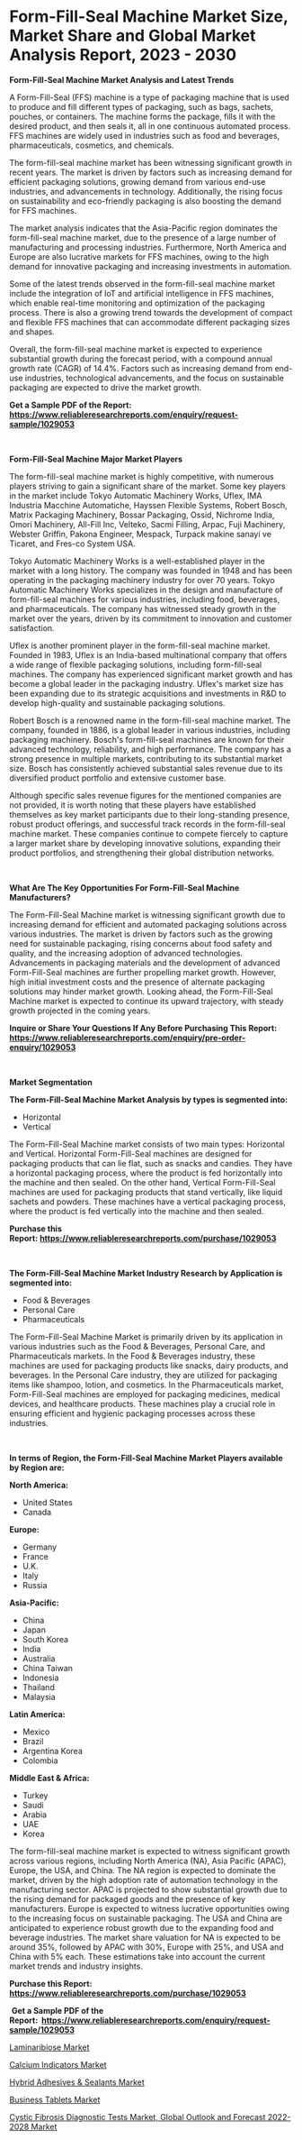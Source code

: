 <p><h1>Form-Fill-Seal Machine Market Size, Market Share and Global Market Analysis Report, 2023 - 2030</h1></p><p><strong>Form-Fill-Seal Machine Market Analysis and Latest Trends</strong></p>
<p><p>A Form-Fill-Seal (FFS) machine is a type of packaging machine that is used to produce and fill different types of packaging, such as bags, sachets, pouches, or containers. The machine forms the package, fills it with the desired product, and then seals it, all in one continuous automated process. FFS machines are widely used in industries such as food and beverages, pharmaceuticals, cosmetics, and chemicals.</p><p>The form-fill-seal machine market has been witnessing significant growth in recent years. The market is driven by factors such as increasing demand for efficient packaging solutions, growing demand from various end-use industries, and advancements in technology. Additionally, the rising focus on sustainability and eco-friendly packaging is also boosting the demand for FFS machines.</p><p>The market analysis indicates that the Asia-Pacific region dominates the form-fill-seal machine market, due to the presence of a large number of manufacturing and processing industries. Furthermore, North America and Europe are also lucrative markets for FFS machines, owing to the high demand for innovative packaging and increasing investments in automation.</p><p>Some of the latest trends observed in the form-fill-seal machine market include the integration of IoT and artificial intelligence in FFS machines, which enable real-time monitoring and optimization of the packaging process. There is also a growing trend towards the development of compact and flexible FFS machines that can accommodate different packaging sizes and shapes.</p><p>Overall, the form-fill-seal machine market is expected to experience substantial growth during the forecast period, with a compound annual growth rate (CAGR) of 14.4%. Factors such as increasing demand from end-use industries, technological advancements, and the focus on sustainable packaging are expected to drive the market growth.</p></p>
<p><strong>Get a Sample PDF of the Report:&nbsp; <a href="https://www.reliableresearchreports.com/enquiry/request-sample/1029053">https://www.reliableresearchreports.com/enquiry/request-sample/1029053</a></strong></p>
<p>&nbsp;</p>
<p><strong>Form-Fill-Seal Machine Major Market Players</strong></p>
<p><p>The form-fill-seal machine market is highly competitive, with numerous players striving to gain a significant share of the market. Some key players in the market include Tokyo Automatic Machinery Works, Uflex, IMA Industria Macchine Automatiche, Hayssen Flexible Systems, Robert Bosch, Matrix Packaging Machinery, Bossar Packaging, Ossid, Nichrome India, Omori Machinery, All-Fill Inc, Velteko, Sacmi Filling, Arpac, Fuji Machinery, Webster Griffin, Pakona Engineer, Mespack, Turpack makine sanayi ve Ticaret, and Fres-co System USA.</p><p>Tokyo Automatic Machinery Works is a well-established player in the market with a long history. The company was founded in 1948 and has been operating in the packaging machinery industry for over 70 years. Tokyo Automatic Machinery Works specializes in the design and manufacture of form-fill-seal machines for various industries, including food, beverages, and pharmaceuticals. The company has witnessed steady growth in the market over the years, driven by its commitment to innovation and customer satisfaction.</p><p>Uflex is another prominent player in the form-fill-seal machine market. Founded in 1983, Uflex is an India-based multinational company that offers a wide range of flexible packaging solutions, including form-fill-seal machines. The company has experienced significant market growth and has become a global leader in the packaging industry. Uflex's market size has been expanding due to its strategic acquisitions and investments in R&D to develop high-quality and sustainable packaging solutions.</p><p>Robert Bosch is a renowned name in the form-fill-seal machine market. The company, founded in 1886, is a global leader in various industries, including packaging machinery. Bosch's form-fill-seal machines are known for their advanced technology, reliability, and high performance. The company has a strong presence in multiple markets, contributing to its substantial market size. Bosch has consistently achieved substantial sales revenue due to its diversified product portfolio and extensive customer base.</p><p>Although specific sales revenue figures for the mentioned companies are not provided, it is worth noting that these players have established themselves as key market participants due to their long-standing presence, robust product offerings, and successful track records in the form-fill-seal machine market. These companies continue to compete fiercely to capture a larger market share by developing innovative solutions, expanding their product portfolios, and strengthening their global distribution networks.</p></p>
<p>&nbsp;</p>
<p><strong>What Are The Key Opportunities For Form-Fill-Seal Machine Manufacturers?</strong></p>
<p><p>The Form-Fill-Seal Machine market is witnessing significant growth due to increasing demand for efficient and automated packaging solutions across various industries. The market is driven by factors such as the growing need for sustainable packaging, rising concerns about food safety and quality, and the increasing adoption of advanced technologies. Advancements in packaging materials and the development of advanced Form-Fill-Seal machines are further propelling market growth. However, high initial investment costs and the presence of alternate packaging solutions may hinder market growth. Looking ahead, the Form-Fill-Seal Machine market is expected to continue its upward trajectory, with steady growth projected in the coming years.</p></p>
<p><strong>Inquire or Share Your Questions If Any Before Purchasing This Report: <a href="https://www.reliableresearchreports.com/enquiry/pre-order-enquiry/1029053">https://www.reliableresearchreports.com/enquiry/pre-order-enquiry/1029053</a></strong></p>
<p>&nbsp;</p>
<p><strong>Market Segmentation</strong></p>
<p><strong>The Form-Fill-Seal Machine Market Analysis by types is segmented into:</strong></p>
<p><ul><li>Horizontal</li><li>Vertical</li></ul></p>
<p><p>The Form-Fill-Seal Machine market consists of two main types: Horizontal and Vertical. Horizontal Form-Fill-Seal machines are designed for packaging products that can lie flat, such as snacks and candies. They have a horizontal packaging process, where the product is fed horizontally into the machine and then sealed. On the other hand, Vertical Form-Fill-Seal machines are used for packaging products that stand vertically, like liquid sachets and powders. These machines have a vertical packaging process, where the product is fed vertically into the machine and then sealed.</p></p>
<p><strong>Purchase this Report:&nbsp;<a href="https://www.reliableresearchreports.com/purchase/1029053">https://www.reliableresearchreports.com/purchase/1029053</a></strong></p>
<p>&nbsp;</p>
<p><strong>The Form-Fill-Seal Machine Market Industry Research by Application is segmented into:</strong></p>
<p><ul><li>Food & Beverages</li><li>Personal Care</li><li>Pharmaceuticals</li></ul></p>
<p><p>The Form-Fill-Seal Machine Market is primarily driven by its application in various industries such as the Food & Beverages, Personal Care, and Pharmaceuticals markets. In the Food & Beverages industry, these machines are used for packaging products like snacks, dairy products, and beverages. In the Personal Care industry, they are utilized for packaging items like shampoo, lotion, and cosmetics. In the Pharmaceuticals market, Form-Fill-Seal machines are employed for packaging medicines, medical devices, and healthcare products. These machines play a crucial role in ensuring efficient and hygienic packaging processes across these industries.</p></p>
<p>&nbsp;</p>
<p><strong>In terms of Region, the Form-Fill-Seal Machine Market Players available by Region are:</strong></p>
<p>
    <p> <strong> North America: </strong>
        <ul>
            <li>United States</li>
            <li>Canada</li>
        </ul>
        </p> 
    <p> <strong> Europe: </strong>
        <ul>
            <li>Germany</li>
            <li>France</li>
            <li>U.K.</li>
            <li>Italy</li>
            <li>Russia</li>
        </ul>
        </p> 
    <p> <strong> Asia-Pacific: </strong>
        <ul>
            <li>China</li>
            <li>Japan</li>
            <li>South Korea</li>
            <li>India</li>
            <li>Australia</li>
            <li>China Taiwan</li>
            <li>Indonesia</li>
            <li>Thailand</li>
            <li>Malaysia</li>
        </ul>
        </p> 
    <p> <strong> Latin America: </strong>
        <ul>
            <li>Mexico</li>
            <li>Brazil</li>
            <li>Argentina Korea</li>
            <li>Colombia</li>
        </ul>
        </p> 
    <p> <strong> Middle East & Africa: </strong>
        <ul>
            <li>Turkey</li>
            <li>Saudi</li>
            <li>Arabia</li>
            <li>UAE</li>
            <li>Korea</li>
        </ul>
    </p>
    </p>
<p><p>The form-fill-seal machine market is expected to witness significant growth across various regions, including North America (NA), Asia Pacific (APAC), Europe, the USA, and China. The NA region is expected to dominate the market, driven by the high adoption rate of automation technology in the manufacturing sector. APAC is projected to show substantial growth due to the rising demand for packaged goods and the presence of key manufacturers. Europe is expected to witness lucrative opportunities owing to the increasing focus on sustainable packaging. The USA and China are anticipated to experience robust growth due to the expanding food and beverage industries. The market share valuation for NA is expected to be around 35%, followed by APAC with 30%, Europe with 25%, and USA and China with 5% each. These estimations take into account the current market trends and industry insights.</p></p>
<p><strong>Purchase this Report: <a href="https://www.reliableresearchreports.com/purchase/1029053">https://www.reliableresearchreports.com/purchase/1029053</a></strong></p>
<p>&nbsp;<strong>Get a Sample PDF of the Report:&nbsp;&nbsp;<a href="https://www.reliableresearchreports.com/enquiry/request-sample/1029053">https://www.reliableresearchreports.com/enquiry/request-sample/1029053</a></strong></p>
<p><strong></strong></p>
<p><p><a href="https://www.linkedin.com/pulse/laminaribiose-market-size-growth-forecast-from-2023-2030-sgqnc/">Laminaribiose Market</a></p><p><a href="https://www.linkedin.com/pulse/calcium-indicators-market-insights-players-forecast-till-fxdic/">Calcium Indicators Market</a></p><p><a href="https://issuu.com/reportprime-2/docs/hybrid-adhesives-sealants-market-size-2030.pptx?fr=xKAE9_zU1NQ">Hybrid Adhesives & Sealants Market</a></p><p><a href="https://www.reportprime.com/business-tablets-r2638">Business Tablets Market</a></p><p><a href="https://medium.com/@danesanford_55006/cystic-fibrosis-diagnostic-tests-market-global-outlook-and-forecast-2022-2028-market-size-growth-ae132cc49a22">Cystic Fibrosis Diagnostic Tests Market, Global Outlook and Forecast 2022-2028 Market</a></p></p>